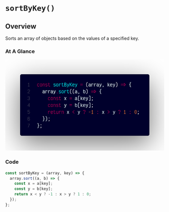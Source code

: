 # `sortByKey()`

## Overview

Sorts an array of objects based on the values of a specified key.

### At A Glance

![A screenshot of the titular code snippet](../snapshots/sortByKey.png)

### Code

```js
const sortByKey = (array, key) => {
  array.sort((a, b) => {
    const x = a[key];
    const y = b[key];
    return x < y ? -1 : x > y ? 1 : 0;
  });
};
```
